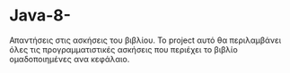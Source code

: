 # Java-8-
Απαντήσεις στις ασκήσεις του βιβλίου. Το project αυτό θα περιλαμβάνει όλες τις προγραμματιστικές ασκήσεις που περιέχει το βιβλίο ομαδοποιημένες ανα κεφάλαιο.
